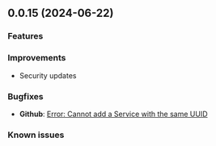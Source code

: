 ## 0.0.15 (2024-06-22)

### Features

### Improvements
- Security updates

### Bugfixes
- **Github**: [Error: Cannot add a Service with the same UUID](https://github.com/smhex/homebridge-wled-ws/issues/99)

### Known issues
